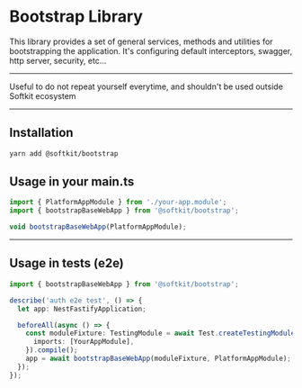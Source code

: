 # Bootstrap Library

This library provides a set of general services, methods and utilities for bootstrapping the application.
It's configuring default interceptors, swagger, http server, security, etc...

---

Useful to do not repeat yourself everytime, and shouldn't be used outside Softkit ecosystem

---

## Installation

```bash
yarn add @softkit/bootstrap
```

## Usage in your main.ts

```typescript
import { PlatformAppModule } from './your-app.module';
import { bootstrapBaseWebApp } from '@softkit/bootstrap';

void bootstrapBaseWebApp(PlatformAppModule);
```

---

## Usage in tests (e2e)

```typescript
import { bootstrapBaseWebApp } from '@softkit/bootstrap';

describe('auth e2e test', () => {
  let app: NestFastifyApplication;

  beforeAll(async () => {
    const moduleFixture: TestingModule = await Test.createTestingModule({
      imports: [YourAppModule],
    }).compile();
    app = await bootstrapBaseWebApp(moduleFixture, PlatformAppModule);
  });
});
```
